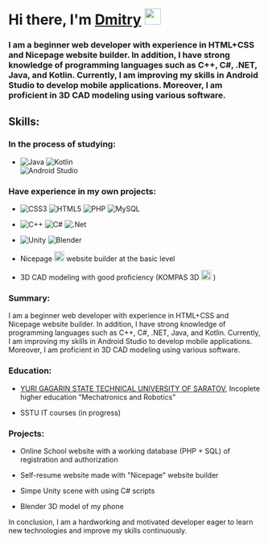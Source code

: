 <h1 alight="center">Hi there, I'm <a href="https://vk.com/reyn_d" target="blank"> Dmitry</a> <img src="https://github.com/blackcater/blackcater/raw/main/images/Hi.gif" height="32"/></h1>
  <h3>I am a beginner web developer with experience in HTML+CSS and Nicepage website builder. In addition, I have strong knowledge of programming languages such as C++, C#, .NET, Java, and Kotlin. Currently, I am improving my skills in Android Studio to develop mobile applications. Moreover, I am proficient in 3D CAD modeling using various software.</h3>
  <h2>Skills:</h2> 
  
 <h3>In the process of studying:</h3> 
 
- ![Java](https://img.shields.io/badge/java-%23ED8B00.svg?style=for-the-badge&logo=openjdk&logoColor=white) ![Kotlin](https://img.shields.io/badge/kotlin-%237F52FF.svg?style=for-the-badge&logo=kotlin&logoColor=white) <br>
![Android Studio](https://img.shields.io/badge/Android%20Studio-3DDC84.svg?style=for-the-badge&logo=android-studio&logoColor=white) <br>
 <h3>Have experience in my own projects:</h3>
 
- ![CSS3](https://img.shields.io/badge/css3-%231572B6.svg?style=for-the-badge&logo=css3&logoColor=white) ![HTML5](https://img.shields.io/badge/html5-%23E34F26.svg?style=for-the-badge&logo=html5&logoColor=white) 
 ![PHP](https://img.shields.io/badge/php-%23777BB4.svg?style=for-the-badge&logo=php&logoColor=white) ![MySQL](https://img.shields.io/badge/mysql-%2300f.svg?style=for-the-badge&logo=mysql&logoColor=white) <br>

- ![C++](https://img.shields.io/badge/c++-%2300599C.svg?style=for-the-badge&logo=c%2B%2B&logoColor=white) ![C#](https://img.shields.io/badge/c%23-%23239120.svg?style=for-the-badge&logo=c-sharp&logoColor=white)
![.Net](https://img.shields.io/badge/.NET-5C2D91?style=for-the-badge&logo=.net&logoColor=white)

- ![Unity](https://img.shields.io/badge/unity-%23000000.svg?style=for-the-badge&logo=unity&logoColor=white) ![Blender](https://img.shields.io/badge/blender-%23F5792A.svg?style=for-the-badge&logo=blender&logoColor=white)

- Nicepage <img src="https://encrypted-tbn0.gstatic.com/images?q=tbn:ANd9GcQaBBwk1d4RLiMuh5X8i1gZ1i6TVMyl6-xLSXKhc6s&s" height=20px with=20px> website builder at the basic level 

- 3D CAD modeling with good proficiency (KOMPAS 3D <img src="https://kompas.ru/source/images/kompas-application/kompas-invisible.png" height=20px with=20px> )
    
<h3>Summary:</h3>
I am a beginner web developer with experience in HTML+CSS and Nicepage website builder. In addition, I have strong knowledge of programming languages such as C++, C#, .NET, Java, and Kotlin. Currently, I am improving my skills in Android Studio to develop mobile applications. Moreover, I am proficient in 3D CAD modeling using various software.

<br>
<h3>Education:</h3>

-  <a href = "http://en.sstu.ru/">YURI GAGARIN STATE TECHNICAL UNIVERSITY OF SARATOV</a>, Incoplete higher education "Mechatronics and Robotics"

-  SSTU IT courses (in progress)




<h3>Projects:</h3>

- Online School website with a working database (PHP + SQL) of registration and authorization

- Self-resume website made with "Nicepage" website builder

- Simpe Unity scene with using C# scripts 

- Blender 3D model of my phone


In conclusion, I am a hardworking and motivated developer eager to learn new technologies and improve my skills continuously.
  
  



<!--
**r3ynD/r3ynD** is a ✨ _special_ ✨ repository because its `README.md` (this file) appears on your GitHub profile.

Here are some ideas to get you started:

- 🔭 I’m currently working on ...
- 🌱 I’m currently learning ...
- 👯 I’m looking to collaborate on ...
- 🤔 I’m looking for help with ...
- 💬 Ask me about ...
- 📫 How to reach me: ...
- 😄 Pronouns: ...
- ⚡ Fun fact: ...
-->
